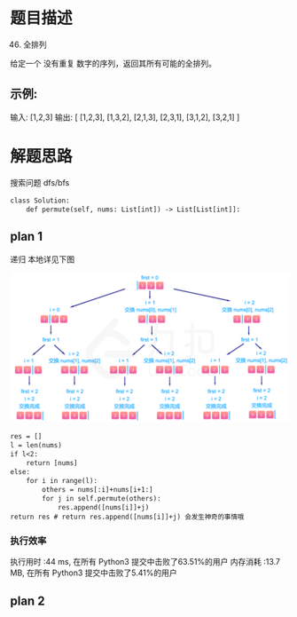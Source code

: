 # 题目描述
46. 全排列

给定一个 没有重复 数字的序列，返回其所有可能的全排列。

## 示例:

输入: [1,2,3]
输出:
[
  [1,2,3],
  [1,3,2],
  [2,1,3],
  [2,3,1],
  [3,1,2],
  [3,2,1]
]


# 解题思路
搜索问题 dfs/bfs

```
class Solution:
    def permute(self, nums: List[int]) -> List[List[int]]:
```

## plan 1
递归 本地详见下图

![permutation](./resourses/permutation.PNG)
```
res = []
l = len(nums)
if l<2:
	return [nums]
else:
	for i in range(l):
		others = nums[:i]+nums[i+1:]
		for j in self.permute(others):
			res.append([nums[i]]+j)
return res # return res.append([nums[i]]+j) 会发生神奇的事情哦
```
### 执行效率
执行用时 :44 ms, 在所有 Python3 提交中击败了63.51%的用户
内存消耗 :13.7 MB, 在所有 Python3 提交中击败了5.41%的用户

## plan 2
